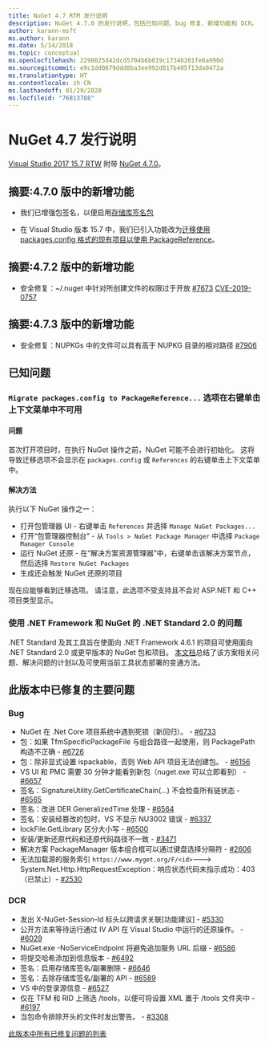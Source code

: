 ```yaml
---
title: NuGet 4.7 RTM 发行说明
description: NuGet 4.7.0 的发行说明，包括已知问题、bug 修复、新增功能和 DCR。
author: karann-msft
ms.author: karann
ms.date: 5/14/2018
ms.topic: conceptual
ms.openlocfilehash: 2290025d42dcd5704b6b019c17346201fe6a990d
ms.sourcegitcommit: e9c1dd0679ddd8ba3ee992d817b405f13da0472a
ms.translationtype: HT
ms.contentlocale: zh-CN
ms.lasthandoff: 01/29/2020
ms.locfileid: "76813788"
---
```

# <a name="nuget-47-release-notes"></a>NuGet 4.7 发行说明

[Visual Studio 2017 15.7 RTW](https://www.visualstudio.com/news/releasenotes/vs2017-relnotes) 附带 [NuGet 4.7.0](https://dist.nuget.org/win-x86-commandline/v4.7.0/nuget.exe)。

## <a name="summary-whats-new-in-470"></a>摘要:4.7.0 版中的新增功能

* 我们已增强包签名，以便启用[存储库签名包](https://github.com/NuGet/Home/wiki/Repository-Signatures)

* 在 Visual Studio 版本 15.7 中，我们已引入功能改为[迁移使用 packages.config 格式的现有项目以使用 PackageReference](../consume-packages/migrate-packages-config-to-package-reference.md)。

## <a name="summary-whats-new-in-472"></a>摘要:4.7.2 版中的新增功能

* 安全修复：~/.nuget 中针对所创建文件的权限过于开放 [#7673](https://github.com/NuGet/Home/issues/7673) [CVE-2019-0757](https://portal.msrc.microsoft.com/en-us/security-guidance/advisory/CVE-2019-0757)

## <a name="summary-whats-new-in-473"></a>摘要:4.7.3 版中的新增功能

* 安全修复：NUPKGs 中的文件可以具有高于 NUPKG 目录的相对路径 [#7906](https://github.com/NuGet/Home/issues/7906)

## <a name="known-issues"></a>已知问题

### <a name="the-migrate-packagesconfig-to-packagereference-option-is-not-available-in-the-right-click-context-menu"></a>`Migrate packages.config to PackageReference...` 选项在右键单击上下文菜单中不可用

#### <a name="issue"></a>问题

首次打开项目时，在执行 NuGet 操作之前，NuGet 可能不会进行初始化。 这将导致迁移选项不会显示在 `packages.config` 或 `References` 的右键单击上下文菜单中。

#### <a name="workaround"></a>解决方法

执行以下 NuGet 操作之一：
* 打开包管理器 UI - 右键单击 `References` 并选择 `Manage NuGet Packages...`
* 打开“包管理器控制台” - 从 `Tools > NuGet Package Manager` 中选择 `Package Manager Console`
* 运行 NuGet 还原 - 在“解决方案资源管理器”中，右键单击该解决方案节点，然后选择 `Restore NuGet Packages`
* 生成还会触发 NuGet 还原的项目

现在应能够看到迁移选项。 请注意，此选项不受支持且不会对 ASP.NET 和 C++ 项目类型显示。

### <a name="issues-with-net-standard-20-with-net-framework--nuget"></a>使用 .NET Framework 和 NuGet 的 .NET Standard 2.0 的问题

.NET Standard 及其工具旨在使面向 .NET Framework 4.6.1 的项目可使用面向 .NET Standard 2.0 或更早版本的 NuGet 包和项目。 [本文档](https://github.com/dotnet/standard/issues/481)总结了该方案相关问题、解决问题的计划以及可使用当前工具状态部署的变通方法。

## <a name="top-issues-fixed-in-this-release"></a>此版本中已修复的主要问题

### <a name="bugs"></a>Bug

* NuGet 在 .Net Core 项目系统中遇到死锁（新回归）。 - [#6733](https://github.com/NuGet/Home/issues/6733)
* 包：如果 TfmSpecificPackageFile 与组合路径一起使用，则 PackagePath 构造不正确 - [#6726](https://github.com/NuGet/Home/issues/6726)
* 包：除非显式设置 ispackable，否则 Web API 项目无法创建包。 - [#6156](https://github.com/NuGet/Home/issues/6156)
* VS UI 和 PMC 需要 30 分钟才能看到新包（nuget.exe 可以立即看到） - [#6657](https://github.com/NuGet/Home/issues/6657)
* 签名：SignatureUtility.GetCertificateChain(...) 不会检查所有链状态 - [#6565](https://github.com/NuGet/Home/issues/6565)
* 签名：改进 DER GeneralizedTime 处理 - [#6564](https://github.com/NuGet/Home/issues/6564)
* 签名：安装经篡改的包时，VS 不显示 NU3002 错误 - [#6337](https://github.com/NuGet/Home/issues/6337)
* lockFile.GetLibrary 区分大小写 - [#6500](https://github.com/NuGet/Home/issues/6500)
* 安装/更新还原代码和还原代码路径不一致 - [#3471](https://github.com/NuGet/Home/issues/3471)
* 解决方案 PackageManager 版本组合框可以通过键盘选择分隔符 - [#2606](https://github.com/NuGet/Home/issues/2606)
* 无法加载源的服务索引 `https://www.myget.org/F/<id>`---> System.Net.Http.HttpRequestException：响应状态代码未指示成功：403（已禁止）- [#2530](https://github.com/NuGet/Home/issues/2530)

### <a name="dcrs"></a>DCR

* 发出 X-NuGet-Session-Id 标头以跨请求关联[功能建议] - [#5330](https://github.com/NuGet/Home/issues/5330)
* 公开方法来等待运行通过 IV API 在 Visual Studio 中运行的还原操作。 - [#6029](https://github.com/NuGet/Home/issues/6029)
* NuGet.exe -NoServiceEndpoint 将避免追加服务 URL 后缀 - [#6586](https://github.com/NuGet/Home/issues/6586)
* 将提交哈希添加到信息版本 - [#6492](https://github.com/NuGet/Home/issues/6492)
* 签名：启用存储库签名/副署删除 - [#6646](https://github.com/NuGet/Home/issues/6646)
* 签名：去除存储库签名/副署的 API - [#6589](https://github.com/NuGet/Home/issues/6589)
* VS 中的登录源信息 - [#6527](https://github.com/NuGet/Home/issues/6527)
* 仅在 TFM 和 RID 上筛选 /tools，以便可将设置 XML 置于 /tools 文件夹中 - [#6197](https://github.com/NuGet/Home/issues/6197)
* 当包命令排除开头的文件时发出警告。  - [#3308](https://github.com/NuGet/Home/issues/3308)

[此版本中所有已修复问题的列表](https://github.com/NuGet/Home/issues?q=is%3Aissue+is%3Aclosed+milestone%3A%224.7")
